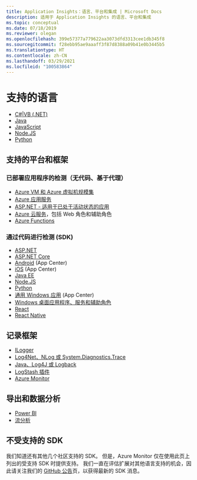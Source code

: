 ```yaml
---
title: Application Insights：语言、平台和集成 | Microsoft Docs
description: 适用于 Application Insights 的语言、平台和集成
ms.topic: conceptual
ms.date: 07/18/2019
ms.reviewer: olegan
ms.openlocfilehash: 399e57377a779622aa3073dfd3313cee1db345f8
ms.sourcegitcommit: f28ebb95ae9aaaff3f87d8388a09b41e0b3445b5
ms.translationtype: HT
ms.contentlocale: zh-CN
ms.lasthandoff: 03/29/2021
ms.locfileid: "100583864"
---
```

# <a name="supported-languages"></a>支持的语言

* [C#|VB (.NET)](./asp-net.md)
* [Java](./java-get-started.md)
* [JavaScript](./javascript.md)
* [Node.JS](./nodejs.md)
* [Python](./opencensus-python.md)

## <a name="supported-platforms-and-frameworks"></a>支持的平台和框架

### <a name="instrumentation-for-already-deployed-applications-codeless-agent-based"></a>已部署应用程序的检测（无代码、基于代理）
* [Azure VM 和 Azure 虚拟机规模集](./azure-vm-vmss-apps.md)
* [Azure 应用服务](./azure-web-apps.md)
* [ASP.NET - 适用于已处于活动状态的应用](./monitor-performance-live-website-now.md)
* [Azure 云服务](./cloudservices.md)，包括 Web 角色和辅助角色
* [Azure Functions](../../azure-functions/functions-monitoring.md)
### <a name="instrumentation-through-code-sdks"></a>通过代码进行检测 (SDK)
* [ASP.NET](./asp-net.md)
* [ASP.NET Core](./asp-net-core.md)
* [Android](../app/mobile-center-quickstart.md) (App Center)
* [iOS](../app/mobile-center-quickstart.md) (App Center)
* [Java EE](./java-get-started.md)
* [Node.JS](https://www.npmjs.com/package/applicationinsights)
* [Python](./opencensus-python.md)
* [通用 Windows 应用](../app/mobile-center-quickstart.md) (App Center)
* [Windows 桌面应用程序、服务和辅助角色](./windows-desktop.md)
* [React](./javascript-react-plugin.md)
* [React Native](./javascript-react-native-plugin.md)

## <a name="logging-frameworks"></a>记录框架
* [ILogger](./ilogger.md)
* [Log4Net、NLog 或 System.Diagnostics.Trace](./asp-net-trace-logs.md)
* [Java、Log4J 或 Logback](./java-trace-logs.md)
* [LogStash 插件](https://github.com/Azure/azure-diagnostics-tools/tree/master/Logstash/logstash-output-applicationinsights)
* [Azure Monitor](/archive/blogs/msoms/application-insights-connector-in-oms)

## <a name="export-and-data-analysis"></a>导出和数据分析
* [Power BI](https://powerbi.microsoft.com/blog/explore-your-application-insights-data-with-power-bi/)
* [流分析](./export-power-bi.md)

## <a name="unsupported-sdks"></a>不受支持的 SDK
我们知道还有其他几个社区支持的 SDK。 但是，Azure Monitor 仅在使用此页上列出的受支持 SDK 时提供支持。 我们一直在评估扩展对其他语言支持的机会，因此请关注我们的 [GitHub 公告](https://github.com/microsoft/ApplicationInsights-Announcements/issues)页，以获得最新的 SDK 消息。 

